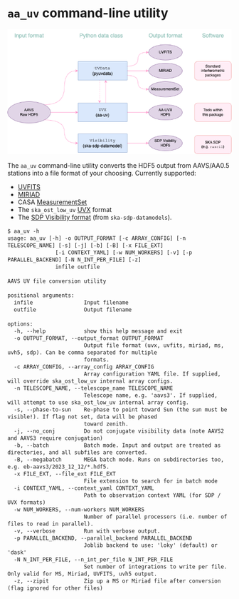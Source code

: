 # `aa_uv` command-line utility

![](images/uv_flow.png)

The `aa_uv` command-line utility converts the HDF5 output from AAVS/AA0.5 stations into a file format
of your choosing. Currently supported:

* [UVFITS](https://www.google.com/url?sa=t&source=web&rct=j&opi=89978449&url=https://library.nrao.edu/public/memos/aips/memos/AIPSM_117.pdf&ved=2ahUKEwiU8NDPzIyGAxVGcvUHHaCbDHYQFnoECBgQAQ&usg=AOvVaw20kSnIm25f6jj2-xvR-KWS)
* [MIRIAD](https://www.atnf.csiro.au/computing/software/miriad/doc/userguide/userhtml.html)
* CASA [MeasurementSet](https://casadocs.readthedocs.io/en/stable/notebooks/casa-fundamentals.html#MeasurementSet-v2)
* The `ska_ost_low_uv` [UVX](/uvx.html) format
* The [SDP Visibility format](https://developer.skao.int/projects/ska-sdp-datamodels/en/latest/api/ska_sdp_datamodels.visibility.Visibility.html#ska_sdp_datamodels.visibility.Visibility) (from `ska-sdp-datamodels`).


```
$ aa_uv -h
usage: aa_uv [-h] -o OUTPUT_FORMAT [-c ARRAY_CONFIG] [-n TELESCOPE_NAME] [-s] [-j] [-b] [-B] [-x FILE_EXT]
               [-i CONTEXT_YAML] [-w NUM_WORKERS] [-v] [-p PARALLEL_BACKEND] [-N N_INT_PER_FILE] [-z]
               infile outfile

AAVS UV file conversion utility

positional arguments:
  infile                Input filename
  outfile               Output filename

options:
  -h, --help            show this help message and exit
  -o OUTPUT_FORMAT, --output_format OUTPUT_FORMAT
                        Output file format (uvx, uvfits, miriad, ms, uvh5, sdp). Can be comma separated for multiple
                        formats.
  -c ARRAY_CONFIG, --array_config ARRAY_CONFIG
                        Array configuration YAML file. If supplied, will override ska_ost_low_uv internal array configs.
  -n TELESCOPE_NAME, --telescope_name TELESCOPE_NAME
                        Telescope name, e.g. 'aavs3'. If supplied, will attempt to use ska_ost_low_uv internal array config.
  -s, --phase-to-sun    Re-phase to point toward Sun (the sun must be visible!). If flag not set, data will be phased
                        toward zenith.
  -j, --no_conj         Do not conjugate visibility data (note AAVS2 and AAVS3 require conjugation)
  -b, --batch           Batch mode. Input and output are treated as directories, and all subfiles are converted.
  -B, --megabatch       MEGA batch mode. Runs on subdirectories too, e.g. eb-aavs3/2023_12_12/*.hdf5.
  -x FILE_EXT, --file_ext FILE_EXT
                        File extension to search for in batch mode
  -i CONTEXT_YAML, --context_yaml CONTEXT_YAML
                        Path to observation context YAML (for SDP / UVX formats)
  -w NUM_WORKERS, --num-workers NUM_WORKERS
                        Number of parallel processors (i.e. number of files to read in parallel).
  -v, --verbose         Run with verbose output.
  -p PARALLEL_BACKEND, --parallel_backend PARALLEL_BACKEND
                        Joblib backend to use: 'loky' (default) or 'dask'
  -N N_INT_PER_FILE, --n_int_per_file N_INT_PER_FILE
                        Set number of integrations to write per file. Only valid for MS, Miriad, UVFITS, uvh5 output.
  -z, --zipit           Zip up a MS or Miriad file after conversion (flag ignored for other files)
```
